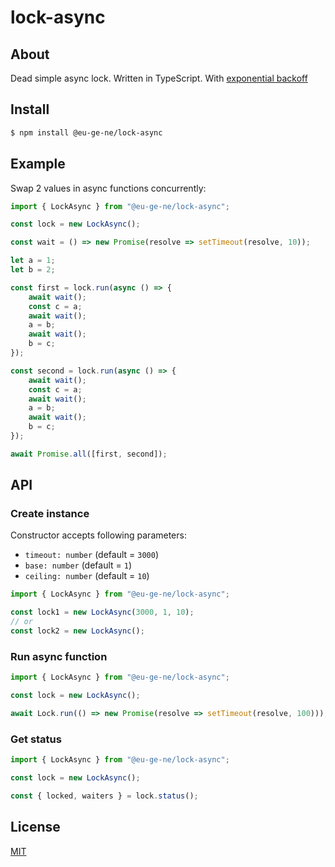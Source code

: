 # lock-async

## About

Dead simple async lock. Written in TypeScript. With [exponential backoff](https://en.wikipedia.org/wiki/Exponential_backoff)

## Install

```bash
$ npm install @eu-ge-ne/lock-async
```

## Example

Swap 2 values in async functions concurrently:

```js
import { LockAsync } from "@eu-ge-ne/lock-async";

const lock = new LockAsync();

const wait = () => new Promise(resolve => setTimeout(resolve, 10));

let a = 1;
let b = 2;

const first = lock.run(async () => {
    await wait();
    const c = a;
    await wait();
    a = b;
    await wait();
    b = c;
});

const second = lock.run(async () => {
    await wait();
    const c = a;
    await wait();
    a = b;
    await wait();
    b = c;
});

await Promise.all([first, second]);
```

## API

### Create instance

Constructor accepts following parameters:

 - `timeout: number` (default = `3000`)
 - `base: number` (default = `1`)
 - `ceiling: number` (default = `10`)

```js
import { LockAsync } from "@eu-ge-ne/lock-async";

const lock1 = new LockAsync(3000, 1, 10);
// or
const lock2 = new LockAsync();
```

### Run async function

```js
import { LockAsync } from "@eu-ge-ne/lock-async";

const lock = new LockAsync();

await Lock.run(() => new Promise(resolve => setTimeout(resolve, 100)));
```

### Get status

```js
import { LockAsync } from "@eu-ge-ne/lock-async";

const lock = new LockAsync();

const { locked, waiters } = lock.status();
```

## License

[MIT](LICENSE)
